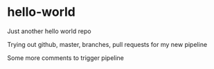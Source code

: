 # hello-world
Just another hello world repo

Trying out github, master, branches, pull requests for my new pipeline

Some more comments to trigger pipeline
